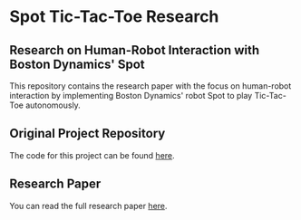 # Spot Tic-Tac-Toe Research
## Research on Human-Robot Interaction with Boston Dynamics' Spot

This repository contains the research paper with the focus on human-robot interaction by implementing  Boston Dynamics' robot Spot to play Tic-Tac-Toe autonomously.

## Original Project Repository

The code for this project can be found [here](https://github.com/p-vinh/TicTacSPOT).

## Research Paper

You can read the full research paper [here](./Spot_Tic_Tac_Toe_Research_Paper_Ali_El_Lahib.pdf).
